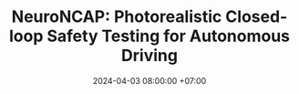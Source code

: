 ---
layout: redirect
title: "NeuroNCAP: Photorealistic Closed-loop Safety Testing for Autonomous Driving"
date: 2024-04-03 08:00:00 +07:00
venue: preprint @ arXiv
selected: 1
authors:
  - william:
    name: William Ljungbergh
    org: Zenseact, Linköping University
    scholar: RXEPFo0AAAAJ
  - adam t:
    name: Adam Tonderski
    org: Zenseact, Lund University
    scholar: 2R5ZLp0AAAAJ
  - joakim:
    name: Joakim Johnander
    org: Zenseact, Linköping University
    scholar: 5sUDSxQAAAAJ
  - holger:
    name: Holger Caesar
    org: TU Delft
    scholar: 373LKEYAAAAJ
  - kalle:
    name: Kalle Åström
    org: Lund University
    scholar: YIzs6eoAAAAJ
  - michael:
    name: Michael Felsberg
    org: Linköping University
    scholar: lkWfR08AAAAJ
  - christoffer:
    name: Christoffer Petersson
    org: Zenseact, Chalmers University of Technolgy
    scholar: SeRMUJwAAAAJs
#arxiv: https://arxiv.org/abs/2202.07909
code: https://github.com/wljungbergh/NeuroNCAP
thumbnail: https://research.zenseact.com/publications/neuro-ncap/assets/animated_overview.gif
redirect_to: "https://research.zenseact.com/publications/neuro-ncap/"
---